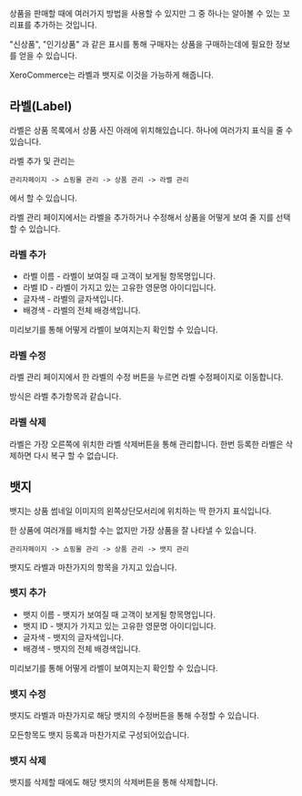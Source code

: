 상품을 판매할 때에 여러가지 방법을 사용할 수 있지만 그 중 하나는 알아볼 수 있는 꼬리표를 추가하는 것입니다.

"신상품", "인기상품" 과 같은 표시를 통해 구매자는 상품을 구매하는데에 필요한 정보를 얻을 수 있습니다.

XeroCommerce는 라벨과 뱃지로 이것을 가능하게 해줍니다.

## 라벨(Label)

라벨은 상품 목록에서 상품 사진 아래에 위치해있습니다. 하나에 여러가지 표식을 줄 수 있습니다.

라벨 추가 및 관리는 

`관리자페이지 -> 쇼핑몰 관리 -> 상품 관리 -> 라벨 관리`

에서 할 수 있습니다.

라벨 관리 페이지에서는 라벨을 추가하거나 수정해서 상품을 어떻게 보여 줄 지를 선택할 수 있습니다.

### 라벨 추가

* 라벨 이름 - 라벨이 보여질 때 고객이 보게될 항목명입니다.
* 라벨 ID - 라벨이 가지고 있는 고유한 영문명 아이디입니다.
* 글자색 - 라벨의 글자색입니다.
* 배경색 - 라벨의 전체 배경색입니다.

미리보기를 통해 어떻게 라벨이 보여지는지 확인할 수 있습니다.

### 라벨 수정

라벨 관리 페이지에서 한 라벨의 수정 버튼을 누르면 라벨 수정페이지로 이동합니다.

방식은 라벨 추가항목과 같습니다.

### 라벨 삭제

라벨은 가장 오른쪽에 위치한 라벨 삭제버튼을 통해 관리합니다. 한번 등록한 라벨은 삭제하면 다시 복구 할 수 없습니다.

## 뱃지

뱃지는 상품 썸네일 이미지의 왼쪽상단모서리에 위치하는 딱 한가지 표식입니다.

한 상품에 여러개를 배치할 수는 없지만 가장 상품을 잘 나타낼 수 있습니다.

`관리자페이지 -> 쇼핑몰 관리 -> 상품 관리 -> 뱃지 관리`

뱃지도 라벨과 마찬가지의 항목을 가지고 있습니다.

### 뱃지 추가

* 뱃지 이름 - 뱃지가 보여질 때 고객이 보게될 항목명입니다.
* 뱃지 ID - 뱃지가 가지고 있는 고유한 영문명 아이디입니다.
* 글자색 - 뱃지의 글자색입니다.
* 배경색 - 뱃지의 전체 배경색입니다.

미리보기를 통해 어떻게 라벨이 보여지는지 확인할 수 있습니다.

### 뱃지 수정

뱃지도 라벨과 마찬가지로 해당 뱃지의 수정버튼을 통해 수정할 수 있습니다.

모든항목도 뱃지 등록과 마찬가지로 구성되어있습니다.

### 뱃지 삭제

뱃지를 삭제할 때에도 해당 뱃지의 삭제버튼을 통해 삭제합니다.